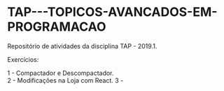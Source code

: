 # TAP---TOPICOS-AVANCADOS-EM-PROGRAMACAO
Repositório de atividades da disciplina TAP - 2019.1. 

Exercícios:

1 - Compactador e Descompactador. <br>
2 - Modificações na Loja com React.
3 - 
